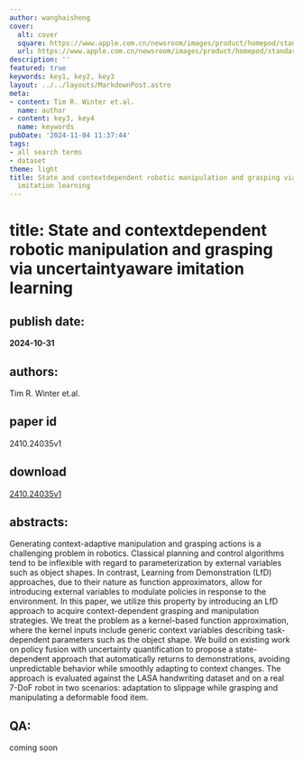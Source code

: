 ```yaml
---
author: wanghaisheng
cover:
  alt: cover
  square: https://www.apple.com.cn/newsroom/images/product/homepod/standard/Apple-HomePod-hero-230118_big.jpg.large_2x.jpg
  url: https://www.apple.com.cn/newsroom/images/product/homepod/standard/Apple-HomePod-hero-230118_big.jpg.large_2x.jpg
description: ''
featured: true
keywords: key1, key2, key3
layout: ../../layouts/MarkdownPost.astro
meta:
- content: Tim R. Winter et.al.
  name: author
- content: key3, key4
  name: keywords
pubDate: '2024-11-04 11:37:44'
tags:
- all search terms
- dataset
theme: light
title: State and contextdependent robotic manipulation and grasping via uncertaintyaware
  imitation learning
---
```


# title: State and contextdependent robotic manipulation and grasping via uncertaintyaware imitation learning 
## publish date: 
**2024-10-31** 
## authors: 
  Tim R. Winter et.al. 
## paper id
2410.24035v1
## download
[2410.24035v1](http://arxiv.org/abs/2410.24035v1)
## abstracts:
Generating context-adaptive manipulation and grasping actions is a challenging problem in robotics. Classical planning and control algorithms tend to be inflexible with regard to parameterization by external variables such as object shapes. In contrast, Learning from Demonstration (LfD) approaches, due to their nature as function approximators, allow for introducing external variables to modulate policies in response to the environment. In this paper, we utilize this property by introducing an LfD approach to acquire context-dependent grasping and manipulation strategies. We treat the problem as a kernel-based function approximation, where the kernel inputs include generic context variables describing task-dependent parameters such as the object shape. We build on existing work on policy fusion with uncertainty quantification to propose a state-dependent approach that automatically returns to demonstrations, avoiding unpredictable behavior while smoothly adapting to context changes. The approach is evaluated against the LASA handwriting dataset and on a real 7-DoF robot in two scenarios: adaptation to slippage while grasping and manipulating a deformable food item.
## QA:
coming soon
